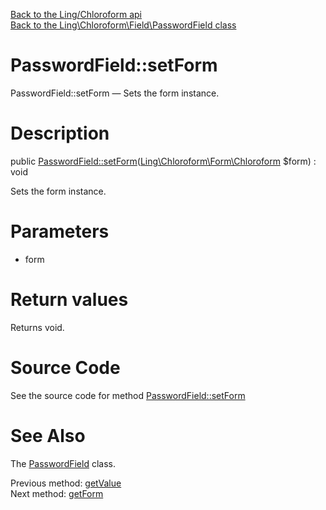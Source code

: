 [Back to the Ling/Chloroform api](https://github.com/lingtalfi/Chloroform/blob/master/doc/api/Ling/Chloroform.md)<br>
[Back to the Ling\Chloroform\Field\PasswordField class](https://github.com/lingtalfi/Chloroform/blob/master/doc/api/Ling/Chloroform/Field/PasswordField.md)


PasswordField::setForm
================



PasswordField::setForm — Sets the form instance.




Description
================


public [PasswordField::setForm](https://github.com/lingtalfi/Chloroform/blob/master/doc/api/Ling/Chloroform/Field/PasswordField/setForm.md)([Ling\Chloroform\Form\Chloroform](https://github.com/lingtalfi/Chloroform/blob/master/doc/api/Ling/Chloroform/Form/Chloroform.md) $form) : void




Sets the form instance.




Parameters
================


- form

    


Return values
================

Returns void.








Source Code
===========
See the source code for method [PasswordField::setForm](https://github.com/lingtalfi/Chloroform/blob/master/Field/PasswordField.php#L50-L53)


See Also
================

The [PasswordField](https://github.com/lingtalfi/Chloroform/blob/master/doc/api/Ling/Chloroform/Field/PasswordField.md) class.

Previous method: [getValue](https://github.com/lingtalfi/Chloroform/blob/master/doc/api/Ling/Chloroform/Field/PasswordField/getValue.md)<br>Next method: [getForm](https://github.com/lingtalfi/Chloroform/blob/master/doc/api/Ling/Chloroform/Field/PasswordField/getForm.md)<br>

